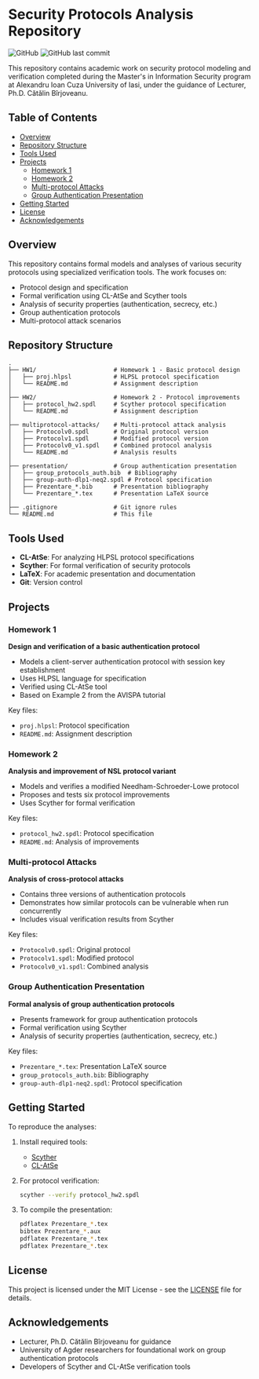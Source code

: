 # Security Protocols Analysis Repository

![GitHub](https://img.shields.io/badge/license-MIT-blue.svg)
![GitHub last commit](https://img.shields.io/github/last-commit/ac999/protocol_sec_msi)

This repository contains academic work on security protocol modeling and verification completed during the Master's in Information Security program at Alexandru Ioan Cuza University of Iasi, under the guidance of Lecturer, Ph.D. Cătălin Bîrjoveanu.

## Table of Contents
- [Overview](#overview)
- [Repository Structure](#repository-structure)
- [Tools Used](#tools-used)
- [Projects](#projects)
  - [Homework 1](#homework-1)
  - [Homework 2](#homework-2)
  - [Multi-protocol Attacks](#multi-protocol-attacks)
  - [Group Authentication Presentation](#group-authentication-presentation)
- [Getting Started](#getting-started)
- [License](#license)
- [Acknowledgements](#acknowledgements)

## Overview

This repository contains formal models and analyses of various security protocols using specialized verification tools. The work focuses on:
- Protocol design and specification
- Formal verification using CL-AtSe and Scyther tools
- Analysis of security properties (authentication, secrecy, etc.)
- Group authentication protocols
- Multi-protocol attack scenarios

## Repository Structure

```
.
├── HW1/                      # Homework 1 - Basic protocol design
│   ├── proj.hlpsl            # HLPSL protocol specification
│   └── README.md             # Assignment description
│
├── HW2/                      # Homework 2 - Protocol improvements
│   ├── protocol_hw2.spdl     # Scyther protocol specification
│   └── README.md             # Assignment description
│
├── multiprotocol-attacks/    # Multi-protocol attack analysis
│   ├── Protocolv0.spdl       # Original protocol version
│   ├── Protocolv1.spdl       # Modified protocol version
│   ├── Protocolv0_v1.spdl    # Combined protocol analysis
│   └── README.md             # Analysis results
│
├── presentation/             # Group authentication presentation
│   ├── group_protocols_auth.bib  # Bibliography
│   ├── group-auth-dlp1-neq2.spdl # Protocol specification
│   ├── Prezentare_*.bib      # Presentation bibliography
│   └── Prezentare_*.tex      # Presentation LaTeX source
│
├── .gitignore                # Git ignore rules
└── README.md                 # This file
```

## Tools Used

- **CL-AtSe**: For analyzing HLPSL protocol specifications
- **Scyther**: For formal verification of security protocols
- **LaTeX**: For academic presentation and documentation
- **Git**: Version control

## Projects

### Homework 1
**Design and verification of a basic authentication protocol**

- Models a client-server authentication protocol with session key establishment
- Uses HLPSL language for specification
- Verified using CL-AtSe tool
- Based on Example 2 from the AVISPA tutorial

Key files:
- `proj.hlpsl`: Protocol specification
- `README.md`: Assignment description

### Homework 2
**Analysis and improvement of NSL protocol variant**

- Models and verifies a modified Needham-Schroeder-Lowe protocol
- Proposes and tests six protocol improvements
- Uses Scyther for formal verification

Key files:
- `protocol_hw2.spdl`: Protocol specification
- `README.md`: Analysis of improvements

### Multi-protocol Attacks
**Analysis of cross-protocol attacks**

- Contains three versions of authentication protocols
- Demonstrates how similar protocols can be vulnerable when run concurrently
- Includes visual verification results from Scyther

Key files:
- `Protocolv0.spdl`: Original protocol
- `Protocolv1.spdl`: Modified protocol
- `Protocolv0_v1.spdl`: Combined analysis

### Group Authentication Presentation
**Formal analysis of group authentication protocols**

- Presents framework for group authentication protocols
- Formal verification using Scyther
- Analysis of security properties (authentication, secrecy, etc.)

Key files:
- `Prezentare_*.tex`: Presentation LaTeX source
- `group_protocols_auth.bib`: Bibliography
- `group-auth-dlp1-neq2.spdl`: Protocol specification

## Getting Started

To reproduce the analyses:

1. Install required tools:
   - [Scyther](https://www.cs.ox.ac.uk/people/cas.cremers/scyther/)
   - [CL-AtSe](http://www.avispa-project.org/)

2. For protocol verification:
   ```bash
   scyther --verify protocol_hw2.spdl
   ```

3. To compile the presentation:
   ```bash
   pdflatex Prezentare_*.tex
   bibtex Prezentare_*.aux
   pdflatex Prezentare_*.tex
   pdflatex Prezentare_*.tex
   ```

## License

This project is licensed under the MIT License - see the [LICENSE](LICENSE) file for details.

## Acknowledgements

- Lecturer, Ph.D. Cătălin Bîrjoveanu for guidance
- University of Agder researchers for foundational work on group authentication protocols
- Developers of Scyther and CL-AtSe verification tools
